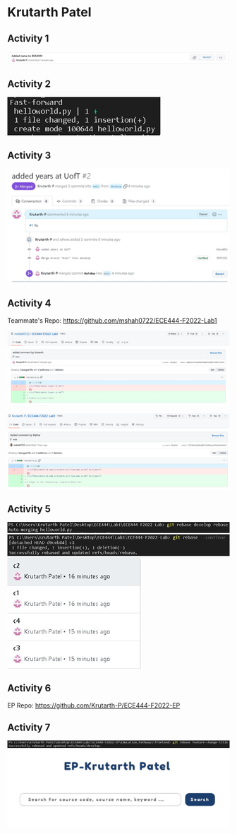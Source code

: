 # Krutarth Patel

## Activity 1
![Screenshot of Activity 1 commit](/images/activity1.jpg)

## Activity 2
![Screenshot of Activity 2 command](/images/activity2.jpg)

## Activity 3
![Screenshot of Activity 2 merge](/images/activity3.jpg)

## Activity 4
Teammate's Repo: https://github.com/mshah0722/ECE444-F2022-Lab1

![Screenshot of Activity 4 my commit](/images/activity4a.jpg)

![Screenshot of Activity 4 teammate's commit](/images/activity4b.jpg)

## Activity 5
![Screenshot of Activity 5 rebase](/images/rebase1.jpg)
![Screenshot of Activity 5 rebase](/images/rebase2.jpg)
![Screenshot of Activity 5 rebase](/images/rebase3.jpg)

## Activity 6
EP Repo: https://github.com/Krutarth-P/ECE444-F2022-EP

## Activity 7
![Screenshot of Activity 5 rebase](/images/Activity7a.jpg)
![Screenshot of Activity 5 rebase](/images/Activity7b.jpg)